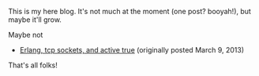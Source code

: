 This is my here blog. It's not much at the moment (one post? booyah!), but maybe it'll grow.

Maybe not

* [Erlang, tcp sockets, and active true](erlang-tcp-socket-pull-pattern.md) (originally posted March 9, 2013)

That's all folks!
